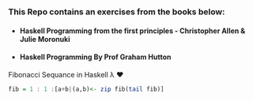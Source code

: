 ### This Repo contains an exercises from the books below:  

+ #### Haskell Programming from the first principles - Christopher Allen & Julie Moronuki
+ #### Haskell Programming By Prof Graham Hutton



Fibonacci Sequance in Haskell λ :heart:
```Haskell
fib = 1 : 1 :[a+b|(a,b)<- zip fib(tail fib)]
```